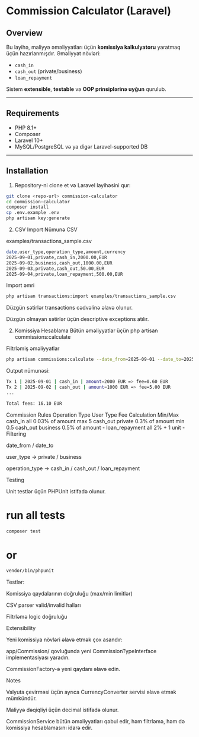# Commission Calculator (Laravel)

## Overview
Bu layihə, maliyyə əməliyyatları üçün **komissiya kalkulyatoru** yaratmaq üçün hazırlanmışdır. 
Əməliyyat növləri:
- `cash_in`
- `cash_out` (private/business)
- `loan_repayment`

Sistem **extensible**, **testable** və **OOP prinsiplərinə uyğun** qurulub.

---

## Requirements
- PHP 8.1+
- Composer
- Laravel 10+
- MySQL/PostgreSQL və ya digər Laravel-supported DB

---

## Installation

1. Repository-ni clone et və Laravel layihəsini qur:
```bash
git clone <repo-url> commission-calculator
cd commission-calculator
composer install
cp .env.example .env
php artisan key:generate
```

2. CSV Import
Nümunə CSV

examples/transactions_sample.csv
```bash
date,user_type,operation_type,amount,currency
2025-09-01,private,cash_in,2000.00,EUR
2025-09-02,business,cash_out,1000.00,EUR
2025-09-03,private,cash_out,50.00,EUR
2025-09-04,private,loan_repayment,500.00,EUR
```
Import əmri
```bash
php artisan transactions:import examples/transactions_sample.csv
```

Düzgün sətirlər transactions cədvəlinə əlavə olunur.

Düzgün olmayan sətirlər üçün descriptive exceptions atılır.

2. Komissiya Hesablama
Bütün əməliyyatlar üçün
php artisan commissions:calculate

Filtrləmiş əməliyyatlar
```bash
php artisan commissions:calculate --date_from=2025-09-01 --date_to=2025-09-30 --user_type=private --operation_type=cash_out
```
Output nümunəsi:
```bash
Tx 1 | 2025-09-01 | cash_in | amount=2000 EUR => fee=0.60 EUR
Tx 2 | 2025-09-02 | cash_out | amount=1000 EUR => fee=5.00 EUR
...

Total fees: 16.10 EUR
```
Commission Rules
Operation Type	User Type	Fee Calculation	Min/Max
cash_in	all	0.03% of amount	max 5
cash_out	private	0.3% of amount	min 0.5
cash_out	business	0.5% of amount	-
loan_repayment	all	2% + 1 unit	-
Filtering

date_from / date_to

user_type → private / business

operation_type → cash_in / cash_out / loan_repayment

Testing

Unit testlər üçün PHPUnit istifadə olunur.

# run all tests
```bash
composer test
```
# or
```bash
vendor/bin/phpunit
```

Testlər:

Komissiya qaydalarının doğruluğu (max/min limitlər)

CSV parser valid/invalid halları

Filtrləmə logic doğruluğu

Extensibility

Yeni komissiya növləri əlavə etmək çox asandır:

app/Commission/ qovluğunda yeni CommissionTypeInterface implementasiyası yaradın.

CommissionFactory-ə yeni qaydanı əlavə edin.

Notes

Valyuta çevirməsi üçün ayrıca CurrencyConverter servisi əlavə etmək mümkündür.

Maliyyə dəqiqliyi üçün decimal istifadə olunur.

CommissionService bütün əməliyyatları qəbul edir, həm filtrləmə, həm də komissiya hesablamasını idarə edir.